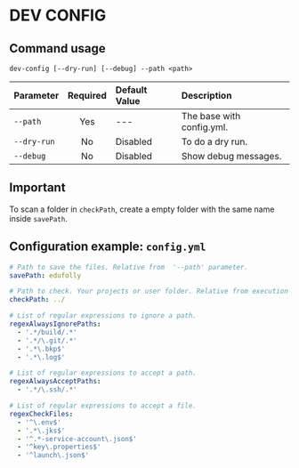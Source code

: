 # DEV CONFIG

## Command usage

```shell
dev-config [--dry-run] [--debug] --path <path>
```

| Parameter   | Required | Default Value | Description               |
| :---------- | :------: | :------------ | :------------------------ |
| `--path`    |   Yes    | ---           | The base with config.yml. |
| `--dry-run` |    No    | Disabled      | To do a dry run.          |
| `--debug`   |    No    | Disabled      | Show debug messages.      |

## Important

To scan a folder in `checkPath`, create a empty folder with the same name inside `savePath`.

## Configuration example: `config.yml`

```yaml
# Path to save the files. Relative from  '--path' parameter.
savePath: edufolly

# Path to check. Your projects or user folder. Relative from execution '--path' parameter.
checkPath: ../

# List of regular expressions to ignore a path.
regexAlwaysIgnorePaths:
  - '.*/build/.*'
  - '.*/\.git/.*'
  - '.*\.bkp$'
  - '.*\.log$'

# List of regular expressions to accept a path.
regexAlwaysAcceptPaths:
  - '.*/\.ssh/.*'

# List of regular expressions to accept a file.
regexCheckFiles:
  - '^\.env$'
  - '.*\.jks$'
  - '^.*-service-account\.json$'
  - '^key\.properties$'
  - '^launch\.json$'
```
